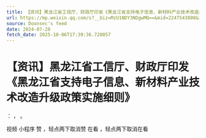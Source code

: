 ```yaml
---
title: 【资讯】黑龙江省工信厅、财政厅印发《黑龙江省支持电子信息、新材料产业技术改造升级政策实施细则》
url: https://mp.weixin.qq.com/s?__biz=MzU1NDY3NDgwMQ==&mid=2247543808&idx=2&sn=854fd70e4c97bb38c47087eeeb7c65a5
source: Doonsec's feed
date: 2024-07-28
fetch_date: 2025-10-06T17:39:36.728057
---
```


# 【资讯】黑龙江省工信厅、财政厅印发《黑龙江省支持电子信息、新材料产业技术改造升级政策实施细则》

：
，
。

视频
小程序
赞
，轻点两下取消赞
在看
，轻点两下取消在看